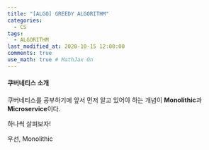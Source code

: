 ```yaml
---
title: "[ALGO] GREEDY ALGORITHM"
categories: 
  - CS
tags:
  - ALGORITHM
last_modified_at: 2020-10-15 12:00:00
comments: true
use_math: true # MathJax On
---
```


#### 쿠버네티스 소개

쿠버네티스를 공부하기에 앞서 먼저 알고 있어야 하는 개념이 **Monolithic**과 **Microservice**이다.

하나씩 살펴보자!

우선, Monolithic
